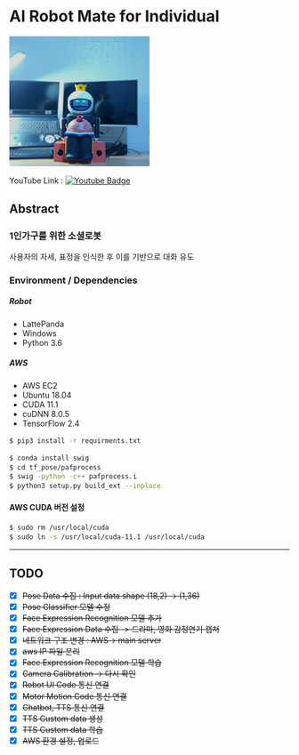 # AI Robot Mate for Individual
<img width="50%" src="./ARoMI_image.jpg"/>

YouTube Link : 
[![Youtube Badge](https://img.shields.io/badge/Youtube-ff0000?style=flat-square&logo=youtube&link=https://www.youtube.com/c/kyleschool)](https://www.youtube.com/watch?v=1IyeR2p0NHo)

## Abstract

### 1인가구를 위한 소셜로봇

사용자의 자세, 표정을 인식한 후 이를 기반으로 대화 유도

### Environment / Dependencies
##### Robot
- LattePanda
- Windows
- Python 3.6

##### AWS
- AWS EC2
- Ubuntu 18.04
- CUDA 11.1
- cuDNN 8.0.5
- TensorFlow 2.4

```bash
$ pip3 install -r requirments.txt
```
```bash
$ conda install swig
$ cd tf_pose/pafprocess
$ swig -python -c++ pafprocess.i
$ python3 setup.py build_ext --inplace
```

#### AWS CUDA 버전 설정
```bash
$ sudo rm /usr/local/cuda
$ sudo ln -s /usr/local/cuda-11.1 /usr/local/cuda
```

---
## TODO
- [x] ~~Pose Data 수집 : Input data shape (18,2) -> (1,36)~~
- [x] ~~Pose Classifier 모델 수정~~
- [x] ~~Face Expression Recognition 모델 추가~~
- [x] ~~Face Expression Data 수집 -> 드라마, 영화 감정연기 캡쳐~~
- [x] ~~네트워크 구조 변경 : AWS-> main server~~
- [x] ~~aws IP 파일 분리~~
- [x] ~~Face Expression Recognition 모델 학습~~
- [x] ~~Camera Calibration -> 다시 확인~~
- [x] ~~Robot UI Code 통신 연결~~
- [x] ~~Motor Motion Code 통신 연결~~
- [x] ~~Chatbot, TTS 통신 연결~~
- [x] ~~TTS Custom data 생성~~
- [x] ~~TTS Custom data 학습~~
- [x] ~~AWS 환경 설정, 업로드~~